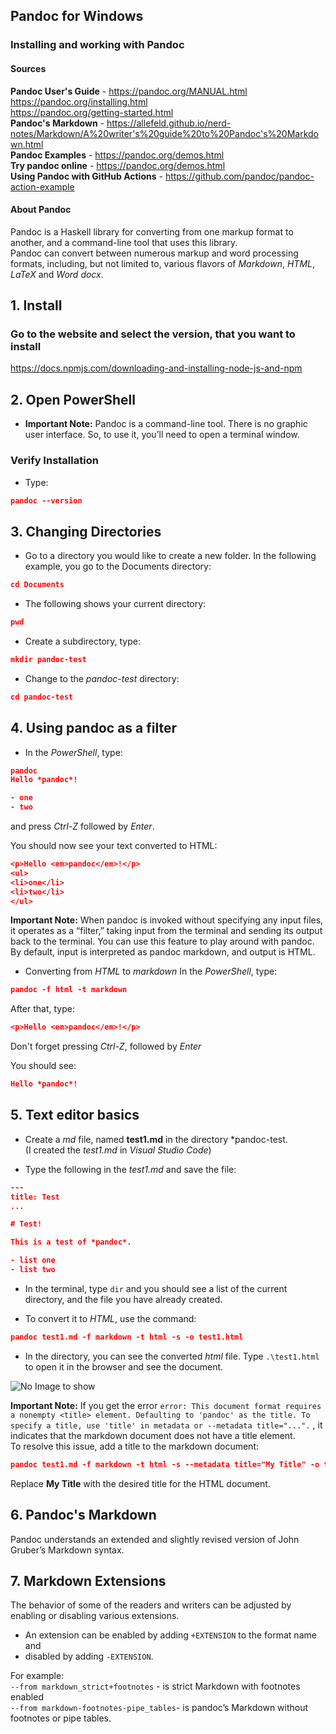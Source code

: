 ## Pandoc for Windows 
### Installing and working with Pandoc 

#### Sources
**Pandoc User's Guide** - <https://pandoc.org/MANUAL.html> <br>
<https://pandoc.org/installing.html> <br>
<https://pandoc.org/getting-started.html> <br>
**Pandoc's Markdown** - <https://allefeld.github.io/nerd-notes/Markdown/A%20writer's%20guide%20to%20Pandoc's%20Markdown.html> <br>
**Pandoc Examples** - <https://pandoc.org/demos.html> <br>
**Try pandoc online** - <https://pandoc.org/demos.html> <br>
**Using Pandoc with GitHub Actions** - <https://github.com/pandoc/pandoc-action-example> <br>

#### About Pandoc
Pandoc is a Haskell library for converting from one markup format to another, and a command-line tool that uses this library. <br>
Pandoc can convert between numerous markup and word processing formats, including, but not limited to, various flavors of *Markdown*, *HTML*, *LaTeX* and *Word docx*.

## 1. Install
### Go to the website and select the version, that you want to install
<https://docs.npmjs.com/downloading-and-installing-node-js-and-npm> 


## 2. Open PowerShell
* __Important Note:__ Pandoc is a command-line tool. There is no graphic user interface. So, to use it, you’ll need to open a terminal window.


### Verify Installation
* Type:
```json
pandoc --version
```

## 3. Changing Directories
* Go to a directory you would like to create a new folder. In the following example, you go to the Documents directory:
```json
cd Documents
```

* The following shows your current directory:
```json
pwd
```

* Create a subdirectory, type:
```json
mkdir pandoc-test
```

* Change to the *pandoc-test* directory:
```json
cd pandoc-test
```

## 4. Using pandoc as a filter
* In the *PowerShell*, type:
```json
pandoc
Hello *pandoc*!

- one
- two
``` 
and press *Ctrl-Z* followed by *Enter*. <br>

You should now see your text converted to HTML:
```json
<p>Hello <em>pandoc</em>!</p>
<ul>
<li>one</li>
<li>two</li>
</ul>
``` 
__Important Note:__ When pandoc is invoked without specifying any input files, it operates as a “filter,” taking input from the terminal and sending its output back to the terminal. You can use this feature to play around with pandoc. <br>
By default, input is interpreted as pandoc markdown, and output is HTML.

* Converting from *HTML* to *markdown*
In the *PowerShell*, type:
```json
pandoc -f html -t markdown
```
After that, type:
```json
<p>Hello <em>pandoc</em>!</p>
```
Don't forget pressing *Ctrl-Z*, followed by *Enter*

You should see:
```json
Hello *pandoc*!
```

## 5. Text editor basics
* Create a *md* file, named **test1.md** in the directory *pandoc-test. <br>
(I created the *test1.md* in *Visual Studio Code*)

* Type the following in the *test1.md* and save the file:
```json
---
title: Test
...

# Test!

This is a test of *pandoc*.

- list one
- list two
```
* In the terminal, type `dir` and you should see a list of the current directory, and the file you have already created.

* To convert it to *HTML*, use the command:
```json
pandoc test1.md -f markdown -t html -s -o test1.html
```
* In the directory, you can see the converted *html* file. Type `.\test1.html` to open it in the browser and see the document.

![No Image to show](pandoc.png)

__Important Note:__ If you get the error `error: This document format requires a nonempty <title> element.
 Defaulting to 'pandoc' as the title.
 To specify a title, use 'title' in metadata or --metadata title="...".` , it indicates that the markdown document does not have a title element. <br>
 To resolve this issue, add a title to the markdown document:
 ```json
 pandoc test1.md -f markdown -t html -s --metadata title="My Title" -o test1.html
 ```
Replace **My Title** with the desired title for the HTML document.

## 6. Pandoc's Markdown
Pandoc understands an extended and slightly revised version of John Gruber’s Markdown syntax.

## 7. Markdown Extensions
The behavior of some of the readers and writers can be adjusted by enabling or disabling various extensions.
* An extension can be enabled by adding `+EXTENSION` to the format name and 
*  disabled by adding `-EXTENSION`. <br>

For example: <br>
`--from markdown_strict+footnotes` - is strict Markdown with footnotes enabled <br>
`--from markdown-footnotes-pipe_tables`-  is pandoc’s Markdown without footnotes or pipe tables.




















